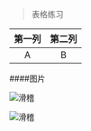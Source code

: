
> 表格练习  

|第一列 |第二列 |
|:--------------:|:--------------:|
| A | B |

####图片

![滑稽]("img/huaji.jpg")

![滑稽]("")